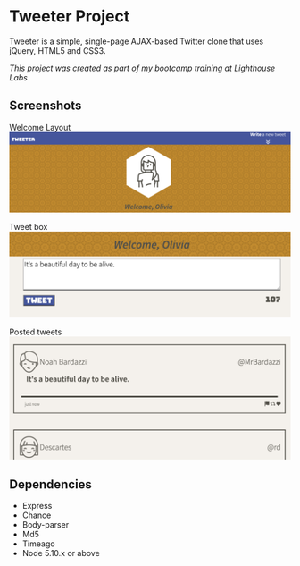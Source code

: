 # Tweeter Project

Tweeter is a simple, single-page AJAX-based Twitter clone that uses jQuery, HTML5 and CSS3. 

_This project was created as part of my bootcamp training at Lighthouse Labs_

## Screenshots
Welcome Layout
![Screenshot of Welcome Layout](https://github.com/rplawn/tweeter/blob/988e80458f5b1cc550db96c8ded798b52fed591f/docs/Welcome%20.png)

Tweet box
![Screenshot of tweet box](https://github.com/rplawn/tweeter/blob/988e80458f5b1cc550db96c8ded798b52fed591f/docs/Tweet%20box.png)

Posted tweets
![Screenshot of posted tweets](https://github.com/rplawn/tweeter/blob/988e80458f5b1cc550db96c8ded798b52fed591f/docs/Posted%20tweets.png)

## Dependencies

- Express
- Chance
- Body-parser
- Md5
- Timeago
- Node 5.10.x or above
